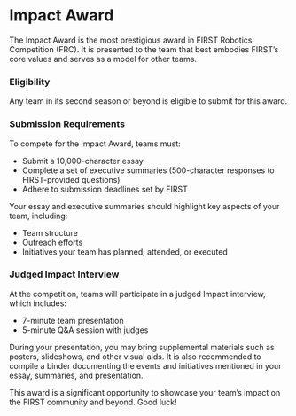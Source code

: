# Impact Award

The Impact Award is the most prestigious award in FIRST Robotics Competition (FRC). It is presented to the team that best embodies FIRST’s core values and serves as a model for other teams.

### **Eligibility**

Any team in its second season or beyond is eligible to submit for this award.

### **Submission Requirements**

To compete for the Impact Award, teams must:

* Submit a 10,000-character essay
* Complete a set of executive summaries (500-character responses to FIRST-provided questions)
* Adhere to submission deadlines set by FIRST

Your essay and executive summaries should highlight key aspects of your team, including:

* Team structure
* Outreach efforts
* Initiatives your team has planned, attended, or executed

### **Judged Impact Interview**

At the competition, teams will participate in a judged Impact interview, which includes:

* 7-minute team presentation
* 5-minute Q\&A session with judges

During your presentation, you may bring supplemental materials such as posters, slideshows, and other visual aids. It is also recommended to compile a binder documenting the events and initiatives mentioned in your essay, summaries, and presentation.

This award is a significant opportunity to showcase your team’s impact on the FIRST community and beyond. Good luck!



